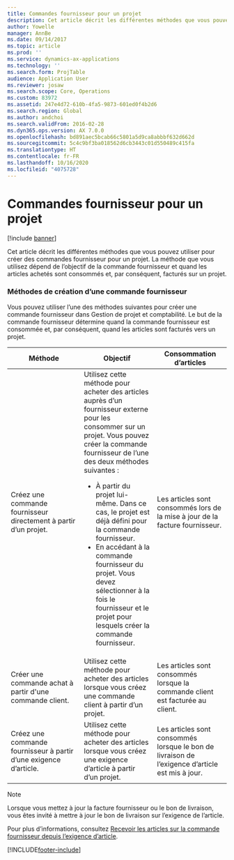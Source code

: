 ```yaml
---
title: Commandes fournisseur pour un projet
description: Cet article décrit les différentes méthodes que vous pouvez utiliser pour créer des commandes fournisseur pour un projet. La méthode que vous utilisez dépend de l’objectif de la commande fournisseur et quand les articles achetés sont consommés et, par conséquent, facturés sur un projet.
author: Yowelle
manager: AnnBe
ms.date: 09/14/2017
ms.topic: article
ms.prod: ''
ms.service: dynamics-ax-applications
ms.technology: ''
ms.search.form: ProjTable
audience: Application User
ms.reviewer: josaw
ms.search.scope: Core, Operations
ms.custom: 83972
ms.assetid: 247e4d72-610b-4fa5-9873-601ed0f4b2d6
ms.search.region: Global
ms.author: andchoi
ms.search.validFrom: 2016-02-28
ms.dyn365.ops.version: AX 7.0.0
ms.openlocfilehash: bd891aec5bcab66c5801a5d9ca8abbbf632d662d
ms.sourcegitcommit: 5c4c9bf3ba018562d6cb3443c01d550489c415fa
ms.translationtype: HT
ms.contentlocale: fr-FR
ms.lasthandoff: 10/16/2020
ms.locfileid: "4075728"
---
```

# <a name="purchase-orders-for-a-project"></a>Commandes fournisseur pour un projet

[!include [banner](../includes/banner.md)]

Cet article décrit les différentes méthodes que vous pouvez utiliser pour créer des commandes fournisseur pour un projet. La méthode que vous utilisez dépend de l’objectif de la commande fournisseur et quand les articles achetés sont consommés et, par conséquent, facturés sur un projet.

### <a name="methods-for-creating-a-purchase-order"></a>Méthodes de création d’une commande fournisseur

Vous pouvez utiliser l’une des méthodes suivantes pour créer une commande fournisseur dans Gestion de projet et comptabilité. Le but de la commande fournisseur détermine quand la commande fournisseur est consommée et, par conséquent, quand les articles sont facturés vers un projet.

<table>
<colgroup>
<col width="33%" />
<col width="33%" />
<col width="33%" />
</colgroup>
<thead>
<tr class="header">
<th>Méthode</th>
<th>Objectif</th>
<th>Consommation d’articles</th>
</tr>
</thead>
<tbody>
<tr class="odd">
<td>Créez une commande fournisseur directement à partir d’un projet.</td>
<td>Utilisez cette méthode pour acheter des articles auprès d’un fournisseur externe pour les consommer sur un projet. Vous pouvez créer la commande fournisseur de l’une des deux méthodes suivantes :
<ul>
<li>À partir du projet lui-même. Dans ce cas, le projet est déjà défini pour la commande fournisseur.</li>
<li>En accédant à la commande fournisseur du projet. Vous devez sélectionner à la fois le fournisseur et le projet pour lesquels créer la commande fournisseur.</li>
</ul></td>
<td>Les articles sont consommés lors de la mise à jour de la facture fournisseur.</td>
</tr>
<tr class="even">
<td>Créer une commande achat à partir d'une commande client.</td>
<td>Utilisez cette méthode pour acheter des articles lorsque vous créez une commande client à partir d’un projet.</td>
<td>Les articles sont consommés lorsque la commande client est facturée au client.</td>
</tr>
<tr class="odd">
<td>Créez une commande fournisseur à partir d’une exigence d’article.</td>
<td>Utilisez cette méthode pour acheter des articles lorsque vous créez une exigence d’article à partir d’un projet.</td>
<td>Les articles sont consommés lorsque le bon de livraison de l’exigence d’article est mis à jour.</td>
</tr>
</tbody>
</table>

> [!NOTE] 
> Lorsque vous mettez à jour la facture fournisseur ou le bon de livraison, vous êtes invité à mettre à jour le bon de livraison sur l’exigence de l’article.

Pour plus d’informations, consultez [Recevoir les articles sur la commande fournisseur depuis l’exigence d’article](tasks/receive-items-purchase-order-item-requirement.md).



[!INCLUDE[footer-include](../includes/footer-banner.md)]
